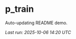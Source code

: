 # p_train

Auto-updating README demo.

<!--START_SECTION:status-->
_Last run: 2025-10-06 14:20 UTC_
<!--END_SECTION:status-->

















































































































































































































































































































































































































































































































































































































































































































































































































































































































































































































































































































